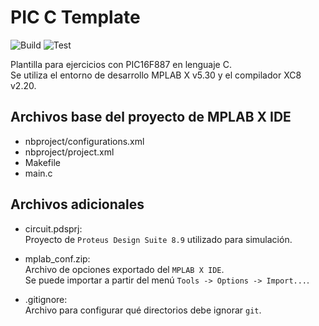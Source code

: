 # PIC C Template 

![Build](https://github.com/nahueespinosa/pic_c_template/workflows/Build/badge.svg)
![Test](https://github.com/nahueespinosa/pic_c_template/workflows/Test/badge.svg)

Plantilla para ejercicios con PIC16F887 en lenguaje C.  
Se utiliza el entorno de desarrollo MPLAB X v5.30 y el compilador XC8 v2.20.

## Archivos base del proyecto de MPLAB X IDE

- nbproject/configurations.xml
- nbproject/project.xml
- Makefile
- main.c

## Archivos adicionales

- circuit.pdsprj:  
    Proyecto de `Proteus Design Suite 8.9` utilizado para simulación.

- mplab_conf.zip:  
    Archivo de opciones exportado del `MPLAB X IDE`.  
    Se puede importar a partir del menú `Tools -> Options -> Import...`.

- .gitignore:  
    Archivo para configurar qué directorios debe ignorar `git`.
